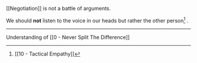 [[Negotiation]] is not a battle of arguments.

We should **not** listen to the voice in our heads but rather the other person[^1] .

---

Understanding of [[0 - Never Split The Difference]]

[^1]: [[10 - Tactical Empathy]]
